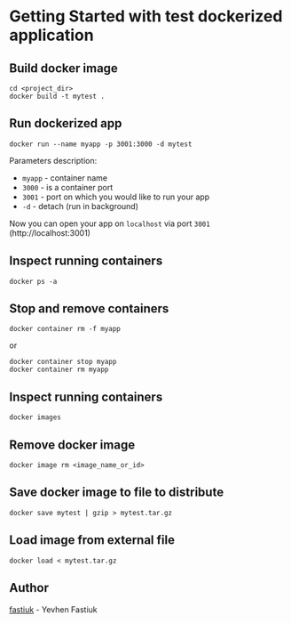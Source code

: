 # Getting Started with test dockerized application

## Build docker image

```
cd <project_dir>
docker build -t mytest .
```

## Run dockerized app

```
docker run --name myapp -p 3001:3000 -d mytest
```

Parameters description:

-   `myapp` - container name
-   `3000` - is a container port
-   `3001` - port on which you would like to run your app
-   `-d` - detach (run in background)

Now you can open your app on `localhost` via port `3001` (http://localhost:3001)

## Inspect running containers

```
docker ps -a
```

## Stop and remove containers

```
docker container rm -f myapp
```

or

```
docker container stop myapp
docker container rm myapp
```

## Inspect running containers

```
docker images
```

## Remove docker image

```
docker image rm <image_name_or_id>
```

## Save docker image to file to distribute

```
docker save mytest | gzip > mytest.tar.gz
```

## Load image from external file

```
docker load < mytest.tar.gz
```

## Author

[fastiuk](https://github.com/fastiuk) - Yevhen Fastiuk
